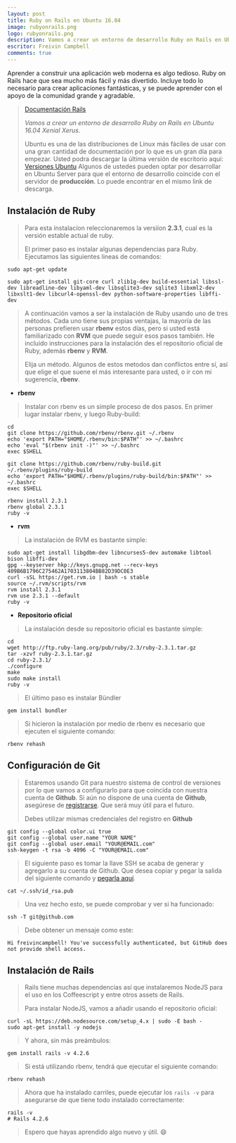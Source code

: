```yaml
---
layout: post
title: Ruby on Rails en Ubuntu 16.04
image: rubyonrails.png
logo: rubyonrails.png
description: Vamos a crear un entorno de desarrollo Ruby on Rails en Ubuntu 16.04 Xenial Xerus.
escritor: Freivin Campbell
comments: true
---
```



<!-- letra capital  -->

<p class="intro"><span class="dropcap">A</span>prender a construir una aplicación web moderna es algo tedioso. Ruby on Rails hace que sea mucho más fácil y más divertido. Incluye todo lo necesario para crear aplicaciones fantásticas, y se puede aprender con el apoyo de la comunidad grande y agradable.</p>

> [Documentación Rails](http://guides.rubyonrails.org/)
>
> _Vamos a crear un entorno de desarrollo Ruby on Rails en Ubuntu 16.04 Xenial Xerus._
>
> Ubuntu es una de las distribuciones de Linux más fáciles de usar con una gran cantidad de documentación por lo que es un gran día para empezar. Usted podra descargar la última versión de escritorio aquí: [Versiones Ubuntu](http://releases.ubuntu.com/16.04/) Algunos de ustedes pueden optar por desarrollar en Ubuntu Server para que el entorno de desarrollo coincide con el servidor de **producción**. Lo puede encontrar en el mismo link de descarga.


## Instalación de Ruby

> Para esta instalacíon releccionaremos la versiíon **2.3.1**, cual es la versión estable actual de ruby.
>
> El primer paso es instalar algunas dependencias para Ruby. Ejecutamos las siguientes lineas de comandos:

````
sudo apt-get update

sudo apt-get install git-core curl zlib1g-dev build-essential libssl-dev libreadline-dev libyaml-dev libsqlite3-dev sqlite3 libxml2-dev libxslt1-dev libcurl4-openssl-dev python-software-properties libffi-dev
````

> A continuación vamos a ser la instalación de Ruby usando uno de tres métodos. Cada uno tiene sus propias ventajas, la mayoría de las personas prefieren usar **rbenv** estos días, pero si usted está familiarizado con **RVM** que puede seguir esos pasos también. He incluido instrucciones para la instalación des el repositorio oficial de Ruby, además **rbenv** y **RVM**.
>
> Elija un método. Algunos de estos metodos dan conflictos entre sí, así que elige el que suene el más interesante para usted, o ir con mi sugerencia, **rbenv**.

*   **rbenv**


> Instalar con rbenv es un simple proceso de dos pasos. En primer lugar instalar rbenv, y luego Ruby-build:

````
cd
git clone https://github.com/rbenv/rbenv.git ~/.rbenv
echo 'export PATH="$HOME/.rbenv/bin:$PATH"' >> ~/.bashrc
echo 'eval "$(rbenv init -)"' >> ~/.bashrc
exec $SHELL

git clone https://github.com/rbenv/ruby-build.git ~/.rbenv/plugins/ruby-build
echo 'export PATH="$HOME/.rbenv/plugins/ruby-build/bin:$PATH"' >> ~/.bashrc
exec $SHELL

rbenv install 2.3.1
rbenv global 2.3.1
ruby -v
````

*   **rvm**


> La instalación de RVM es bastante simple:

````
sudo apt-get install libgdbm-dev libncurses5-dev automake libtool bison libffi-dev
gpg --keyserver hkp://keys.gnupg.net --recv-keys 409B6B1796C275462A1703113804BB82D39DC0E3
curl -sSL https://get.rvm.io | bash -s stable
source ~/.rvm/scripts/rvm
rvm install 2.3.1
rvm use 2.3.1 --default
ruby -v
````
*   **Repositorio oficial**


> La instalación desde su repositorio oficial es bastante simple:

````
cd
wget http://ftp.ruby-lang.org/pub/ruby/2.3/ruby-2.3.1.tar.gz
tar -xzvf ruby-2.3.1.tar.gz
cd ruby-2.3.1/
./configure
make
sudo make install
ruby -v
````

> El último paso es instalar Bündler

````
gem install bundler
````

> Si hicieron la instalación por medio de rbenv es necesario que ejecuten el siguiente comando:

````
rbenv rehash
````

## Configuración de Git

> Estaremos usando Git para nuestro sistema de control de versiones por lo que vamos a configurarlo para que coincida con nuestra cuenta de **Github**. Si aún no dispone de una cuenta de **Github**, asegúrese de [registrarse](https://github.com/). Que será muy útil para el futuro.
>
>Debes utilizar mismas credenciales del registro en **Github**

````
git config --global color.ui true
git config --global user.name "YOUR NAME"
git config --global user.email "YOUR@EMAIL.com"
ssh-keygen -t rsa -b 4096 -C "YOUR@EMAIL.com"
````
> El siguiente paso es tomar la llave SSH se acaba de generar y agregarlo a su cuenta de Github. Que desea copiar y pegar la salida del siguiente comando y [pegarla aquí](https://github.com/settings/ssh).

````
cat ~/.ssh/id_rsa.pub
````

> Una vez hecho esto, se puede comprobar y ver si ha funcionado:

````
ssh -T git@github.com
````

> Debe obtener un mensaje como este:

````
Hi freivincampbell! You've successfully authenticated, but GitHub does not provide shell access.
````

## Instalación de Rails

> Rails tiene muchas dependencias así que instalaremos NodeJS para el uso en los Coffeescript y entre otros assets de Rails.
>
> Para instalar NodeJS, vamos a añadir usando el repositorio oficial:

````
curl -sL https://deb.nodesource.com/setup_4.x | sudo -E bash -
sudo apt-get install -y nodejs
````

> Y ahora, sin más preámbulos:

````
gem install rails -v 4.2.6
````

> Si está utilizando rbenv, tendrá que ejecutar el siguiente comando:

````
rbenv rehash
````

> Ahora que ha instalado carriles, puede ejecutar los ````rails -v```` para asegurarse de que tiene todo instalado correctamente:

````
rails -v
# Rails 4.2.6
````

> Espero que hayas aprendido algo nuevo y útil. :smile:

